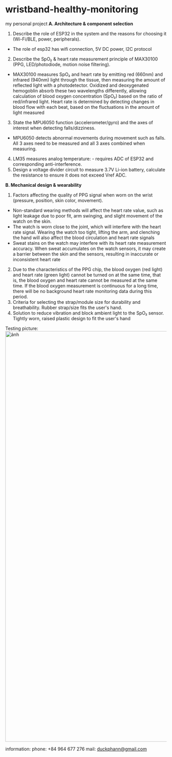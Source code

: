 # wristband-healthy-monitoring
my personal project
**A. Architecture & component selection**
1. Describe the role of ESP32 in the system and the reasons for choosing it (Wi-Fi/BLE, power, peripherals).
- The role of esp32 has wifi connection, 5V DC power, I2C protocol

2. Describe the SpO₂ & heart rate measurement principle of MAX30100 (PPG, LED/photodiode, motion noise filtering).

- MAX30100 measures SpO₂ and heart rate by emitting red (660nm) and infrared (940nm) light through the tissue, then measuring the amount of reflected light with a photodetector. Oxidized and deoxygenated hemogoblin absorb these two wavelengths differently, allowing calculation of blood oxygen concentration (SpO₂) based on the ratio of red/infrared light. Heart rate is determined by detecting changes in blood flow with each beat, based on the fluctuations in the amount of light measured

3. State the MPU6050 function (accelerometer/gyro) and the axes of interest when detecting falls/dizziness.
- MPU6050 detects abnormal movements during movement such as falls. All 3 axes need to be measured and all 3 axes combined when measuring.

4. LM35 measures analog temperature: - requires ADC of ESP32 and corresponding anti-interference.
5. Design a voltage divider circuit to measure 3.7V Li-ion battery, calculate the resistance to ensure it does not exceed Vref ADC.

**B. Mechanical design & wearability** 
1. Factors affecting the quality of PPG signal when worn on the wrist (pressure, position, skin color, movement).
- Non-standard wearing methods will affect the heart rate value, such as light leakage due to poor fit, arm swinging, and slight movement of the watch on the skin.
- The watch is worn close to the joint, which will interfere with the heart rate signal. Wearing the watch too tight, lifting the arm, and clenching the hand will also affect the blood circulation and heart rate signals
- Sweat stains on the watch may interfere with its heart rate measurement accuracy. When sweat accumulates on the watch sensors, it may create a barrier between the skin and the sensors, resulting in inaccurate or inconsistent heart rate
2. Due to the characteristics of the PPG chip, the blood oxygen (red light) and heart rate (green light) cannot be turned on at the same time, that is, the blood oxygen and heart rate cannot be measured at the same time. If the blood oxygen measurement is continuous for a long time, there will be no background heart rate monitoring data during this period.
3. Criteria for selecting the strap/module size for durability and breathability. Rubber strap/size fits the user's hand.
4. Solution to reduce vibration and block ambient light to the SpO₂ sensor. Tightly worn, raised plastic design to fit the user's hand

  Testing picture:
  <img width="720" height="1280" alt="ảnh" src="https://github.com/user-attachments/assets/2646016e-0e82-4419-9548-a82953f94ae8" />

information:
phone: +84 964 677 276
mail: duckphann@gmail.com
